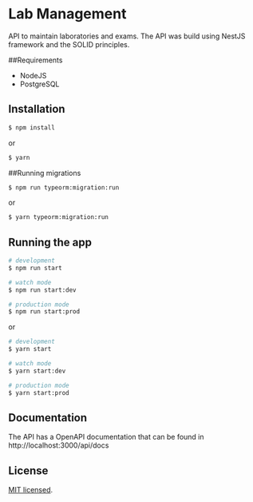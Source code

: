# Lab Management

API to maintain laboratories and exams. The API was build using NestJS framework and the SOLID principles.

##Requirements
- NodeJS
- PostgreSQL

## Installation

```bash
$ npm install
```
or
```bash
$ yarn
```

##Running migrations

```bash
$ npm run typeorm:migration:run
```
or
```bash
$ yarn typeorm:migration:run
```
## Running the app

```bash
# development
$ npm run start

# watch mode
$ npm run start:dev

# production mode
$ npm run start:prod
```
or
```bash
# development
$ yarn start

# watch mode
$ yarn start:dev

# production mode
$ yarn start:prod
```
## Documentation

The API has a OpenAPI documentation that can be found in http://localhost:3000/api/docs

## License

[MIT licensed](LICENSE).
